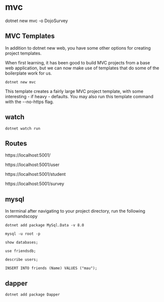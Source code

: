 # mvc

dotnet new mvc -o DojoSurvey

## MVC Templates
In addition to dotnet new web, you have some other options for creating project templates. 

When first learning, it has been good to build MVC projects from a base web application, but we can now make use of templates that do some of the boilerplate work for us.

    dotnet new mvc

This template creates a fairly large MVC project template, with some interesting - if heavy - defaults. You may also run this template command with the --no-https flag.

## watch

	dotnet watch run

## Routes

https://localhost:5001/

https://localhost:5001/user

https://localhost:5001/student

https://localhost:5001/survey

## mysql
In terminal after navigating to your project directory, run the following commandscopy

	dotnet add package MySql.Data -v 8.0

	mysql -u root -p

	show databases;

	use friendsdb;

	describe users;

	INSERT INTO friends (Name) VALUES ("mau");

## dapper

	dotnet add package Dapper


